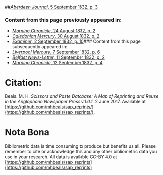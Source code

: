 ##[*Aberdeen Journal*, 5 September 1832, p. 3](https://mhbeals.github.io/sap_html/Aberdeen-Journal/Aberdeen-Journal-5-September-1832-p-3)

### Content from this page previously appeared in:
+ [*Morning Chronicle*, 24 August 1832, p. 2](https://mhbeals.github.io/sap_html/Morning-Chronicle/Morning-Chronicle-24-August-1832-p-2)
+ [*Caledonian Mercury*, 30 August 1832, p. 2](https://mhbeals.github.io/sap_html/Caledonian-Mercury/Caledonian-Mercury-30-August-1832-p-2)
+ [*Examiner*, 2 September 1832, p. 10](https://mhbeals.github.io/sap_html/Examiner/Examiner-2-September-1832-p-10)### Content from this page subsequently appeared in:
+ [*Liverpool Mercury*, 7 September 1832, p. 6](https://mhbeals.github.io/sap_html/Liverpool-Mercury/Liverpool-Mercury-7-September-1832-p-6)
+ [*Belfast News-Letter*, 11 September 1832, p. 2](https://mhbeals.github.io/sap_html/Belfast-News-Letter/Belfast-News-Letter-11-September-1832-p-2)
+ [*Morning Chronicle*, 12 September 1832, p. 4](https://mhbeals.github.io/sap_html/Morning-Chronicle/Morning-Chronicle-12-September-1832-p-4)
                    
# Citation: 

Beals. M. H. *Scissors and Paste Database: A Map of Reprinting and Reuse in the Anglophone Newspaper Press v.1.0.1.* 2 June 2017. Available at [https://github.com/mhbeals/sap_reprints/](https://github.com/mhbeals/sap_reprints/). 
                    
# Nota Bona

Bibliometric data is time consuming to produce but benefits us all. Please remember to cite or acknowledge this and any other bibliometric data you use in your research. All data is available CC-BY 4.0 at [https://github.com/mhbeals/sap_reprints](https://github.com/mhbeals/sap_reprints)